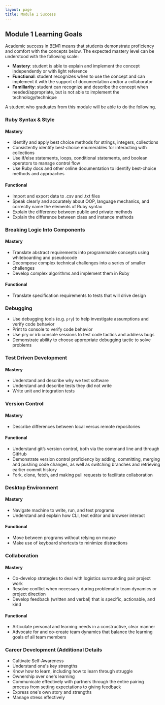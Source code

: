```yaml
---
layout: page
title: Module 1 Success
---
```


## Module 1 Learning Goals

Academic success in BEM1 means that students demonstrate proficiency and comfort with the concepts below. The expected mastery level can be understood with the following scale:

* **Mastery**: student is able to explain and implement the concept independently or with light reference
* **Functional**: student recognizes when to use the concept and can implement it with the support of documentation and/or a collaborator
* **Familiarity**: student can recognize and describe the concept when needed/appropriate, but is not able to implement the technology/technique

A student who graduates from this module will be able to do the following.



### Ruby Syntax & Style

#### Mastery

* Identify and apply best choice methods for strings, integers, collections
* Consistently identify best-choice enumerables for interacting with collections
* Use if/else statements, loops, conditional statements, and boolean operators to manage control flow
* Use Ruby docs and other online documentation to identify best-choice methods and approaches

#### Functional

* Import and export data to .csv and .txt files
* Speak clearly and accurately about OOP, language mechanics, and correctly name the elements of Ruby syntax
* Explain the difference between public and private methods
* Explain the difference between class and instance methods



### Breaking Logic Into Components

#### Mastery

* Translate abstract requirements into programmable concepts using whiteboarding and pseudocode
* Decompose complex technical challenges into a series of smaller challenges
* Develop complex algorithms and implement them in Ruby

#### Functional

* Translate specification requirements to tests that will drive design



### Debugging

* Use debugging tools (e.g. `pry`) to help investigate assumptions and verify code behavior
* Print to console to verify code behavior
* Use pry or irb console sessions to test code tactics and address bugs
* Demonstrate ability to choose appropriate debugging tactic to solve problems



### Test Driven Development

#### Mastery

* Understand and describe why we test software
* Understand and describe tests they did not write
* Write unit and integration tests



### Version Control

#### Mastery

* Describe differences between local versus remote repositories

#### Functional

* Understand git’s version control, both via the command line and through GitHub
* Demonstrate version control proficiency by adding, committing, merging and pushing code changes, as well as switching branches and retrieving earlier commit history
* Fork, clone, fetch, and making pull requests to facilitate collaboration



### Desktop Environment

#### Mastery

* Navigate machine to write, run, and test programs
* Understand and explain how CLI, text editor and browser interact

#### Functional

* Move between programs without relying on mouse
* Make use of keyboard shortcuts to minimize distractions



### Collaboration

#### Mastery

* Co-develop strategies to deal with logistics surrounding pair project work
* Resolve conflict when necessary during problematic team dynamics or project direction
* Develop feedback (written and verbal) that is specific, actionable, and kind

#### Functional

* Articulate personal and learning needs in a constructive, clear manner
* Advocate for and co-create team dynamics that balance the learning goals of all team members



### Career Development (Additional Details

* Cultivate Self-Awareness
* Understand one's key strengths
* Know how to learn, including how to learn through struggle
* Ownership over one's learning
* Communicate effectively with partners through the entire pairing process from setting expectations to giving feedback
* Express one's own story and strengths
* Manage stress effectively
